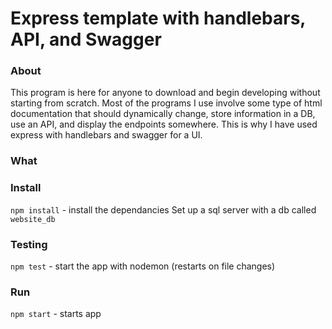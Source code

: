 # Express template with handlebars, API, and Swagger

### About
This program is here for anyone to download and begin developing without starting from scratch.  Most of the programs I use involve some type of html documentation that should dynamically change, store information in a DB, use an API, and display the endpoints somewhere.  This is why I have used express with handlebars and swagger for a UI.  

### What 

### Install
```npm install``` - install the dependancies
Set up a sql server with a db called ```website_db```

### Testing
```npm test``` - start the app with nodemon (restarts on file changes)

### Run
```npm start``` - starts app